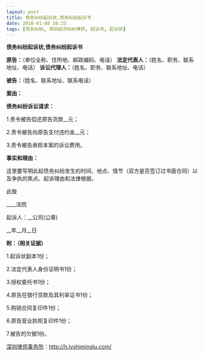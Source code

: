 ```yaml
---
layout: post
title: 债务纠纷起诉状,债务纠纷起诉书
date: 2010-01-08 16:33
tags: [债务纠纷, 深圳经济纠纷律师, 起诉书, 起诉状]
---
```

<strong>债务纠纷起诉状,债务纠纷起诉书</strong>

<strong>原告：</strong>（单位全称、住所地、邮政编码、电话）
<strong>法定代表人：</strong>（姓名、职务、联系地址、电话）
<strong>诉讼代理人：</strong>（姓名、职务、联系地址、电话）

<strong>被告：</strong>（姓名、联系地址、联系电话）

<strong>案由：</strong>

<strong>债务纠纷诉讼请求：</strong>

1.责令被告偿还原告货款__元；

2.责令被告向原告支付违约金__元；

3.责令被告承担本案的诉讼费用。

<strong>事实和理由：</strong>

这里要写明此起债务纠纷发生的时间、地点、情节（双方是否签订过书面合同）以及争执的焦点、起诉理由和法律根据。

此致

____法院

起诉人：__公司(公章)

__年__月__日

<strong>附：（相关证据）</strong>

1.起诉状副本1份；

2.法定代表人身份证明书1份；

3.授权委托书1份；

4.原告在银行贷款及其利率证书1份；

5.购销合同复印件1份；

6.原告营业执照复印件1份；

7.被告的欠据1份。

<a href="http://h.lvshiminglu.com/">深圳律师事务所</a>：<a href="http://h.lvshiminglu.com/">http://h.lvshiminglu.com/</a>


